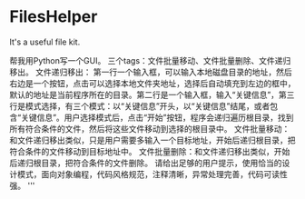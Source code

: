 # FilesHelper
It's a useful file kit.


帮我用Python写一个GUI。
三个tags：文件批量移动、文件批量删除、文件递归移出。
文件递归移出： 第一行一个输入框，可以输入本地磁盘目录的地址，然后右边是一个按钮，点击可以选择本地文件夹地址，选择后自动填充到左边的框中，默认的地址是当前程序所在的目录。第二行是一个输入框，输入“关键信息”，第三行是模式选择，有三个模式：以“关键信息”开头，以“关键信息”结尾，或者包含“关键信息”。用户选择模式后，点击“开始”按钮，程序会递归遍历根目录，找到所有符合条件的文件，然后将这些文件移动到选择的根目录中。
文件批量移动：和文件递归移出类似，只是用户需要多输入一个目标地址，开始后递归根目录，把符合条件的文件移动到目标地址中。
文件批量删除：和文件递归移出类似，开始后递归根目录，把符合条件的文件删除。
请给出足够的用户提示，使用恰当的设计模式，面向对象编程，代码风格规范，注释清晰，异常处理完善，代码可读性强。
'''